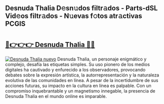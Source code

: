 ## Desnuda Thalia D𝚎sn𝚞dos filtr𝚊dos - Parts-dSL Vid𝚎os filtr𝚊dos - N𝚞evas f𝚘tos atr𝚊ctivas PCGIS

# <h2><a href="http://mba3kb.tromn.icu/?c=Desnuda+Thalia">🔗👉👉👉 Desnuda Thalia 🔗🔗</a></h2>

[![Desnuda Thalia nuevo](https://i.imgur.com/pEAQMta.gif)](http://mba3kb.tromn.icu/?c=Desnuda+Thalia)
Desnuda Thalia, un personaje enigmático y complejo, desafía las etiquetas simples. Su uso pionero de los medios digitales ha cautivado y enfurecido a los observadores, provocando debates sobre la expresión artística, la autorrepresentación y la naturaleza evolutiva de las comunidades en línea. A pesar de la incertidumbre de sus acciones futuras, su impacto en la cultura en línea es palpable. Con un compromiso inquebrantable y un magnetismo innegable, la presencia de Desnuda Thalia en el mundo online es imparable.
